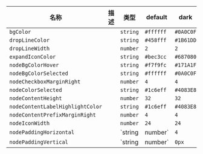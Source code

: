 | 名称 | 描述 | 类型 | default | dark |
|---|---|---|---|---|
| `bgColor` |  | `string` | `#ffffff` | `#0A0C0F` |
| `dropLineColor` |  | `string` | `#458fff` | `#1B61DD` |
| `dropLineWidth` |  | `number` | `2` | `2` |
| `expandIconColor` |  | `string` | `#bec3cc` | `#687080` |
| `nodeBgColorHover` |  | `string` | `#f7f9fc` | `#171A1F` |
| `nodeBgColorSelected` |  | `string` | `#ffffff` | `#0A0C0F` |
| `nodeCheckboxMarginRight` |  | `number` | `4` | `4` |
| `nodeColorSelected` |  | `string` | `#1c6eff` | `#4083E8` |
| `nodeContentHeight` |  | `number` | `32` | `32` |
| `nodeContentLabelHighlightColor` |  | `string` | `#1c6eff` | `#4083E8` |
| `nodeContentPrefixMarginRight` |  | `number` | `4` | `4` |
| `nodeIconWidth` |  | `number` | `24` | `24` |
| `nodePaddingHorizontal` |  | `string | number` | `4` | `4` |
| `nodePaddingVertical` |  | `string | number` | `0px` | `0px` |
